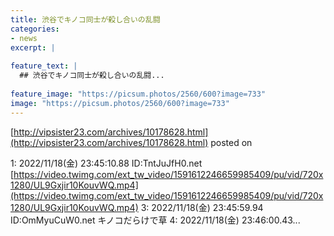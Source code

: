 ```yaml
---
title: 渋谷でキノコ同士が殺し合いの乱闘
categories:
- news
excerpt: |
  
feature_text: |
  ## 渋谷でキノコ同士が殺し合いの乱闘...
  
feature_image: "https://picsum.photos/2560/600?image=733"
image: "https://picsum.photos/2560/600?image=733"
---
```


[http://vipsister23.com/archives/10178628.html](http://vipsister23.com/archives/10178628.html)
posted on 

<!--more-->

1: 2022/11/18(金) 23:45:10.88 ID:TntJuJfH0.net [https://video.twimg.com/ext_tw_video/1591612246659985409/pu/vid/720x1280/UL9Gxjir10KouvWQ.mp4](https://video.twimg.com/ext_tw_video/1591612246659985409/pu/vid/720x1280/UL9Gxjir10KouvWQ.mp4) 3: 2022/11/18(金) 23:45:59.94 ID:OmMyuCuW0.net キノコだらけで草 4: 2022/11/18(金) 23:46:00.43...

